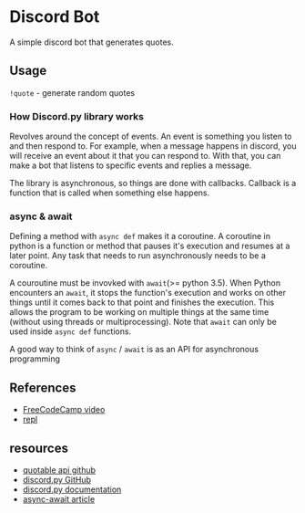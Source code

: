 # Discord Bot

A simple discord bot that generates quotes.

## Usage

`!quote` - generate random quotes

### How Discord.py library works

Revolves around the concept of events. An event is something you listen to and then respond to. For example, when a message happens in discord, you will receive an event about it that you can respond to. With that, you can make a bot that listens to specific events and replies a message.

The library is asynchronous, so things are done with callbacks. Callback is a function that is called when something else happens. 

### async & await

Defining a method with `async def` makes it a coroutine. A coroutine in python is a function or method that pauses it's execution and resumes at a later point. Any task that needs to run asynchronously needs to be a coroutine.

A couroutine must be invovked with `await`(>= python 3.5). When Python encounters an `await`, it stops the function's execution and works on other things until it comes back to that point and finishes the execution. This allows the program to be working on multiple things at the same time (without using threads or multiprocessing). Note that `await` can only be used inside `async def` functions.

A good way to think of `async` / `await` is as an API for asynchronous programming 

## References
* [FreeCodeCamp video](https://www.youtube.com/watch?v=SPTfmiYiuok&t=624s) 
* [repl](https://repl.it/@BeauCarnes/Encourage-Bot#main.py)

## resources
* [quotable api github](https://github.com/lukePeavey/quotable)
* [discord.py GitHub](https://github.com/Rapptz/discord.py)
* [discord.py documentation](https://discordpy.readthedocs.io/en/latest/index.html)
* [async-await article](https://snarky.ca/how-the-heck-does-async-await-work-in-python-3-5/)